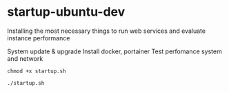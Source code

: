 # startup-ubuntu-dev
Installing the most necessary things to run web services and evaluate instance performance

System update & upgrade
Install docker, portainer
Test perfomance system and network

```
chmod +x startup.sh
```

```
./startup.sh
```
